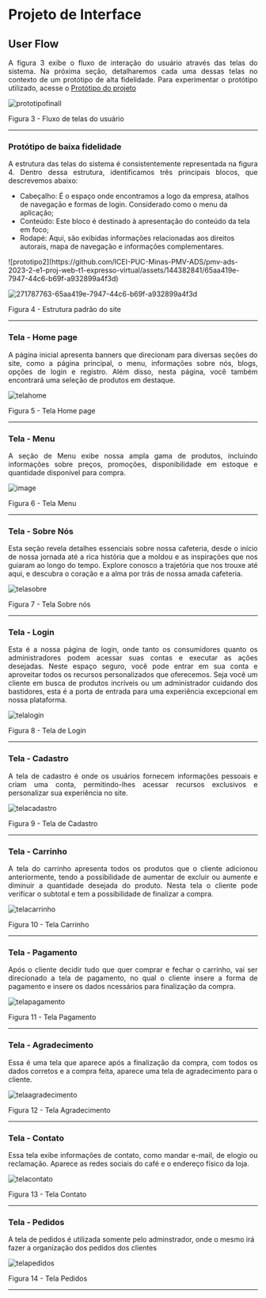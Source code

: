# Projeto de Interface

## User Flow


<p align="justify">A figura 3 exibe o fluxo de interação do usuário através das telas do sistema. Na próxima seção, detalharemos cada uma dessas telas no contexto de um protótipo de alta fidelidade. Para experimentar o protótipo utilizado, acesse o <a href="https://www.figma.com/proto/uW45RJRL3iWaQkEHZryKxE/RocketcoffeeUserFlow?type=design&node-id=201-420&t=fMnkMLfsRoPKX9nr-0&scaling=scale-down&page-id=0%3A1&starting-point-node-id=201%3A420"> <ins>Protótipo do projeto</ins></a>
</p>

![prototipofinall](https://github.com/ICEI-PUC-Minas-PMV-ADS/pmv-ads-2023-2-e1-proj-web-t1-expresso-virtual/assets/144382841/a5b02504-62dc-4bdf-9f1b-b9deb2e931ef)



Figura 3 - Fluxo de telas do usuário
<hr>



### Protótipo de baixa fidelidade
<p align="justify">
A estrutura das telas do sistema é consistentemente representada na figura 4. Dentro dessa estrutura, identificamos três principais blocos, que descrevemos abaixo:

<ul>
<li>Cabeçalho: É o espaço onde encontramos a logo da empresa, atalhos de navegação e formas de login. Considerado como o menu da aplicação;</li>
<li>Conteúdo: Este bloco é destinado à apresentação do conteúdo da tela em foco;</li>
<li>Rodapé: Aqui, são exibidas informações relacionadas aos direitos autorais, mapa de navegação e informações complementares.</li>
</ul>
</p>
![prototipo2](https://github.com/ICEI-PUC-Minas-PMV-ADS/pmv-ads-2023-2-e1-proj-web-t1-expresso-virtual/assets/144382841/65aa419e-7947-44c6-b69f-a932899a4f3d)


![271787763-65aa419e-7947-44c6-b69f-a932899a4f3d](https://github.com/ICEI-PUC-Minas-PMV-ADS/pmv-ads-2023-2-e1-proj-web-t1-expresso-virtual/assets/141934958/e2d29a0f-ee98-44c6-bf51-6526ea9b8830)

Figura 4 - Estrutura padrão do site
<hr>

<h3>Tela - Home page</h3>
<p  align="justify">A página inicial apresenta banners que direcionam para diversas seções do site, como a página principal, o menu, informações sobre nós, blogs, opções de login e registro. Além disso, nesta página, você também encontrará uma seleção de produtos em destaque. </p>

![telahome](https://github.com/ICEI-PUC-Minas-PMV-ADS/pmv-ads-2023-2-e1-proj-web-t1-expresso-virtual/assets/144382841/9edeea57-3e86-4204-8691-e3dd5c05e003)

Figura 5 - Tela Home page
<hr>

<h3>Tela - Menu</h3>
<p  align="justify">A seção de Menu exibe nossa ampla gama de produtos, incluindo informações sobre preços, promoções, disponibilidade em estoque e quantidade disponível para compra. </p>

![image](https://github.com/ICEI-PUC-Minas-PMV-ADS/pmv-ads-2023-2-e1-proj-web-t1-expresso-virtual/assets/144072871/35593f51-ce79-44f8-9b7f-e8c0cabd2d08)

Figura 6 - Tela Menu
<hr>


<h3>Tela - Sobre Nós</h3>
<p  align="justify">Esta seção revela detalhes essenciais sobre nossa cafeteria, desde o início de nossa jornada até a rica história que a moldou e as inspirações que nos guiaram ao longo do tempo. Explore conosco a trajetória que nos trouxe até aqui, e descubra o coração e a alma por trás de nossa amada cafeteria. </p>

![telasobre](https://github.com/ICEI-PUC-Minas-PMV-ADS/pmv-ads-2023-2-e1-proj-web-t1-expresso-virtual/assets/144382841/b101f3c0-83fd-47d6-bff2-72a9c1faefc7)

Figura 7 - Tela Sobre nós
<hr>


<h3>Tela - Login</h3>
<p  align="justify">Esta é a nossa página de login, onde tanto os consumidores quanto os administradores podem acessar suas contas e executar as ações desejadas. Neste espaço seguro, você pode entrar em sua conta e aproveitar todos os recursos personalizados que oferecemos. Seja você um cliente em busca de produtos incríveis ou um administrador cuidando dos bastidores, esta é a porta de entrada para uma experiência excepcional em nossa plataforma. </p>

![telalogin](https://github.com/ICEI-PUC-Minas-PMV-ADS/pmv-ads-2023-2-e1-proj-web-t1-expresso-virtual/assets/144382841/b87e33e0-bc03-45ae-94da-0e3e4df0da07)

Figura 8 - Tela de Login
<hr>


<h3>Tela - Cadastro</h3>
<p  align="justify">A tela de cadastro é onde os usuários fornecem informações pessoais e criam uma conta, permitindo-lhes acessar recursos exclusivos e personalizar sua experiência no site.</p>

![telacadastro](https://github.com/ICEI-PUC-Minas-PMV-ADS/pmv-ads-2023-2-e1-proj-web-t1-expresso-virtual/assets/144382841/7e1fd609-b088-4bfa-ac6f-563674158cb8)

Figura 9 - Tela de Cadastro
<hr>


<h3>Tela - Carrinho</h3>
<p  align="justify">A tela do carrinho apresenta todos os produtos que o cliente adicionou anteriormente, tendo a possibilidade de aumentar de excluir ou aumente e diminuir a quantidade desejada do produto. Nesta tela o cliente pode verificar o subtotal e tem a possibilidade de finalizar a compra. </p>

 ![telacarrinho](https://github.com/ICEI-PUC-Minas-PMV-ADS/pmv-ads-2023-2-e1-proj-web-t1-expresso-virtual/assets/144382841/2f146100-e63d-4662-9720-b098dc98bd07)

Figura 10 - Tela Carrinho
<hr>


<h3>Tela - Pagamento</h3>
<p  align="justify">Após o cliente decidir tudo que quer comprar e fechar o carrinho, vai ser direcionado a tela de pagamento, no qual o cliente insere a forma de pagamento e insere os dados ncessários para finalização da compra. </p>

![telapagamento](https://github.com/ICEI-PUC-Minas-PMV-ADS/pmv-ads-2023-2-e1-proj-web-t1-expresso-virtual/assets/144382841/db03d242-43ce-4c61-b1aa-d464e79f6477)

Figura 11 - Tela Pagamento
<hr>


<h3>Tela - Agradecimento</h3>
<p  align="justify">Essa é uma tela que aparece após a finalização da compra, com todos os dados corretos e a compra feita, aparece uma tela de agradecimento para o cliente. </p>

![telaagradecimento](https://github.com/ICEI-PUC-Minas-PMV-ADS/pmv-ads-2023-2-e1-proj-web-t1-expresso-virtual/assets/144382841/5dea6742-39a9-4034-b8a3-095aa39ae2fb)

Figura 12 - Tela Agradecimento
<hr>


<h3>Tela - Contato</h3>
<p  align="justify">Essa tela exibe informações de contato, como mandar e-mail, de elogio ou reclamação. Aparece as redes sociais do café e o endereço físico da loja. </p>

![telacontato](https://github.com/ICEI-PUC-Minas-PMV-ADS/pmv-ads-2023-2-e1-proj-web-t1-expresso-virtual/assets/144382841/a3048822-7538-4d80-b794-9a49eaeb12bb)

Figura 13 - Tela Contato
<hr>


<h3>Tela - Pedidos</h3>
<p> A tela de pedidos é utilizada somente pelo adminstrador, onde o mesmo irá fazer a organização dos pedidos dos clientes</p>

 ![telapedidos](https://github.com/ICEI-PUC-Minas-PMV-ADS/pmv-ads-2023-2-e1-proj-web-t1-expresso-virtual/assets/144382841/65862818-c653-49ae-89c5-2e2f2f22e7ec)

 Figura 14 - Tela Pedidos
<hr>





